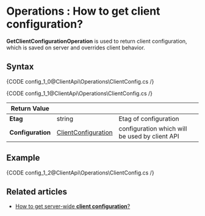 ﻿# Operations : How to get client configuration?

**GetClientConfigurationOperation** is used to return client configuration, which is saved on server and overrides client behavior. 

## Syntax

{CODE config_1_0@ClientApi\Operations\ClientConfig.cs /}

{CODE config_1_1@ClientApi\Operations\ClientConfig.cs /}

| Return Value | | |
| ------------- | ----- | ---- |
| **Etag** | string | Etag of configuration |
| **Configuration** | [ClientConfiguration](../../../glossary/ClientConfiguration) | configuration which will be used by client API |

## Example

{CODE config_1_2@ClientApi\Operations\ClientConfig.cs /}

## Related articles

- [How to get server-wide **client configuration**?](../../../client-api/operations/server/get-serverwide-client-configuration-operation)
